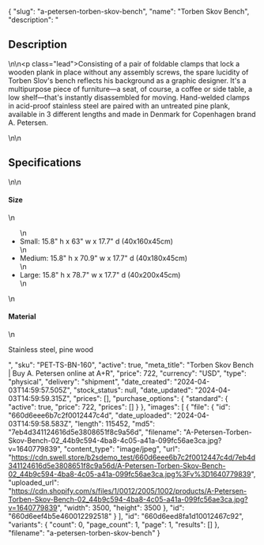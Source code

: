 {
  "slug": "a-petersen-torben-skov-bench",
  "name": "Torben Skov Bench",
  "description": "<h2>Description</h2>\n<!-- split -->\n<p class=\"lead\">Consisting of a pair of foldable clamps that lock a wooden plank in place without any assembly screws, the spare lucidity of Torben Slov's bench reflects his background as a graphic designer. It's a multipurpose piece of furniture—a seat, of course, a coffee or side table, a low shelf—that's instantly disassembled for moving. Hand-welded clamps in acid-proof stainless steel are paired with an untreated pine plank, available in 3 different lengths and made in Denmark for Copenhagen brand A. Petersen. </p>\n<!-- split -->\n<h2>Specifications</h2>\n<!-- split -->\n<h4>Size</h4>\n<ul>\n<li>Small: 15.8\" h x 63\" w x 17.7\" d (40x160x45cm)</li>\n<li>Medium: 15.8\" h x 70.9\" w x 17.7\" d (40x180x45cm)</li>\n<li>Large: 15.8\" h x 78.7\" w x 17.7\" d (40x200x45cm)</li>\n</ul>\n<h4>Material</h4>\n<p>Stainless steel, pine wood</p>",
  "sku": "PET-TS-BN-160",
  "active": true,
  "meta_title": "Torben Skov Bench | Buy A. Petersen online at A+R",
  "price": 722,
  "currency": "USD",
  "type": "physical",
  "delivery": "shipment",
  "date_created": "2024-04-03T14:59:57.505Z",
  "stock_status": null,
  "date_updated": "2024-04-03T14:59:59.315Z",
  "prices": [],
  "purchase_options": {
    "standard": {
      "active": true,
      "price": 722,
      "prices": []
    }
  },
  "images": [
    {
      "file": {
        "id": "660d6eee6b7c2f0012447c4d",
        "date_uploaded": "2024-04-03T14:59:58.583Z",
        "length": 115452,
        "md5": "7eb4d341124616d5e3808651f8c9a56d",
        "filename": "A-Petersen-Torben-Skov-Bench-02_44b9c594-4ba8-4c05-a41a-099fc56ae3ca.jpg?v=1640779839",
        "content_type": "image/jpeg",
        "url": "https://cdn.swell.store/b2sdemo_test/660d6eee6b7c2f0012447c4d/7eb4d341124616d5e3808651f8c9a56d/A-Petersen-Torben-Skov-Bench-02_44b9c594-4ba8-4c05-a41a-099fc56ae3ca.jpg%3Fv%3D1640779839",
        "uploaded_url": "https://cdn.shopify.com/s/files/1/0012/2005/1002/products/A-Petersen-Torben-Skov-Bench-02_44b9c594-4ba8-4c05-a41a-099fc56ae3ca.jpg?v=1640779839",
        "width": 3500,
        "height": 3500
      },
      "id": "660d6eef4b5e460012292518"
    }
  ],
  "id": "660d6eed8fa1d10012467c92",
  "variants": {
    "count": 0,
    "page_count": 1,
    "page": 1,
    "results": []
  },
  "filename": "a-petersen-torben-skov-bench"
}